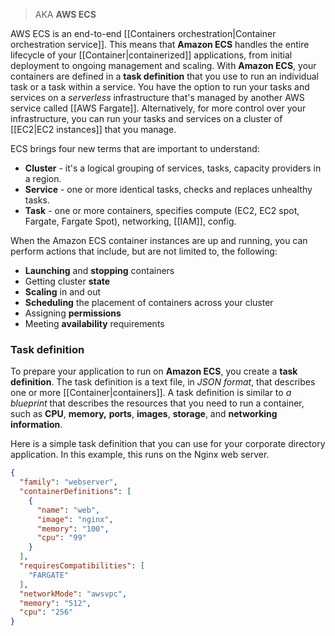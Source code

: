 
> AKA **AWS ECS**

AWS ECS is an end-to-end [[Containers orchestration|Container orchestration service]]. This means that **Amazon ECS** handles the entire lifecycle of your [[Container|containerized]] applications, from initial deployment to ongoing management and scaling. With **Amazon ECS**, your containers are defined in a **task definition** that you use to run an individual task or a task within a service. You have the option to run your tasks and services on a *serverless* infrastructure that's managed by another AWS service called [[AWS Fargate]]. Alternatively, for more control over your infrastructure, you can run your tasks and services on a cluster of [[EC2|EC2 instances]] that you manage.

ECS brings four new terms that are important to understand:

- **Cluster** - it's a logical grouping of services, tasks, capacity providers in a region.
- **Service** - one or more identical tasks, checks and replaces unhealthy tasks.
- **Task** - one or more containers, specifies compute (EC2, EC2 spot, Fargate, Fargate Spot), networking, [[IAM]], config.

When the Amazon ECS container instances are up and running, you can perform actions that include, but are not limited to, the following:

- **Launching** and **stopping** containers
- Getting cluster **state**
- **Scaling** in and out
- **Scheduling** the placement of containers across your cluster
- Assigning **permissions**
- Meeting **availability** requirements
### Task definition

To prepare your application to run on **Amazon ECS**, you create a **task definition**. The task definition is a text file, in *JSON format*, that describes one or more [[Container|containers]]. A task definition is similar to *a blueprint* that describes the resources that you need to run a container, such as **CPU**, **memory,** **ports**, **images**, **storage**, and **networking information**.  
  
Here is a simple task definition that you can use for your corporate directory application. In this example, this runs on the Nginx web server.

```json
{
  "family": "webserver",
  "containerDefinitions": [
    {
      "name": "web",
      "image": "nginx",
      "memory": "100",
      "cpu": "99"
    }
  ],
  "requiresCompatibilities": [
    "FARGATE"
  ],
  "networkMode": "awsvpc",
  "memory": "512",
  "cpu": "256"
}
```